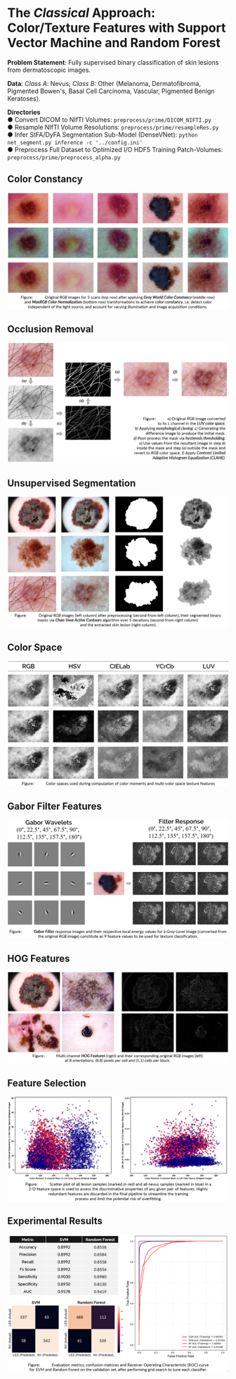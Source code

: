 # The *Classical* Approach: Color/Texture Features with Support Vector Machine and Random Forest
**Problem Statement**: Fully supervised binary classification of skin lesions from dermatoscopic images. 

**Data**: *Class A*: Nevus; *Class B:* Other (Melanoma, Dermatofibroma, Pigmented Bowen's, Basal Cell Carcinoma, Vascular, Pigmented Benign Keratoses). 
 
**Directories**  
  ● Convert DICOM to NIfTI Volumes: `preprocess/prime/DICOM_NIFTI.py`  
  ● Resample NIfTI Volume Resolutions: `preprocess/prime/resampleRes.py`  
  ● Infer StFA/DyFA Segmentation Sub-Model (DenseVNet): `python net_segment.py inference -c '../config.ini'`  
  ● Preprocess Full Dataset to Optimized I/O HDF5 Training Patch-Volumes: `preprocess/prime/preprocess_alpha.py`               


## Color Constancy  
![Color Constancy](reports/images/pre_wbcc.png)
   
    
## Occlusion Removal  
![Hair Removal](reports/images/occlusion_clahe.png)
  
    
## Unsupervised Segmentation 
![Unsupervised Segmentation](reports/images/segmentation_ac.png) 


## Color Space 
![Color Space](reports/images/colorspace.png)


## Gabor Filter Features
![Gabor Filter Features](reports/images/gabor.png)


## HOG Features 
![HOG Features](reports/images/hog.png) 


## Feature Selection
![Feature Selection](reports/images/feature_selection.png) 


## Experimental Results
![Experimental Results](reports/images/results.png)

